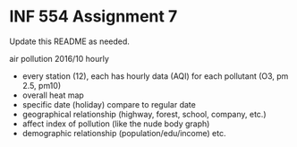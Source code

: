# INF 554 Assignment 7

Update this README as needed.

air pollution 2016/10 hourly  
- every station (12), each has hourly data (AQI) for each pollutant (O3, pm 2.5, pm10)  
- overall heat map  
- specific date (holiday) compare to regular date  
- geographical relationship (highway, forest, school, company, etc.)  
- affect index of pollution (like the nude body graph)  
- demographic relationship (population/edu/income) etc.  
